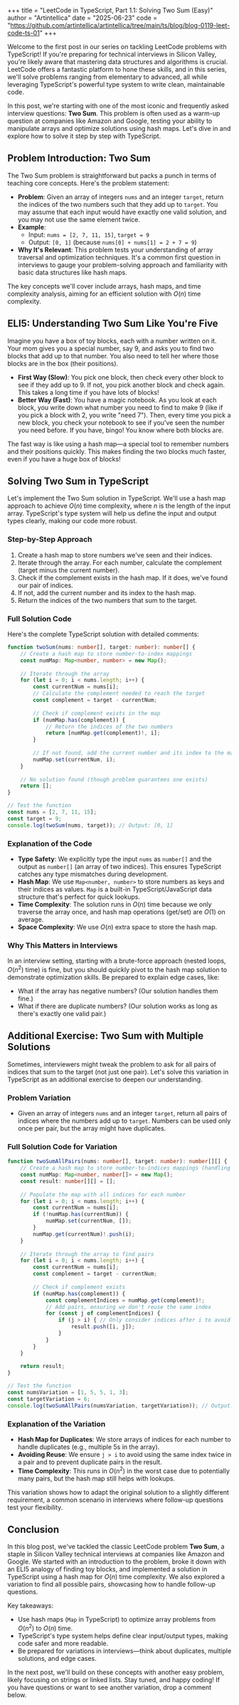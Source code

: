 +++
title = "LeetCode in TypeScript, Part 1.1: Solving Two Sum (Easy)"
author = "Artintellica"
date = "2025-06-23"
code = "https://github.com/artintellica/artintellica/tree/main/ts/blog/blog-0119-leet-code-ts-01"
+++

Welcome to the first post in our series on tackling LeetCode problems with TypeScript! If you're preparing for technical interviews in Silicon Valley, you're likely aware that mastering data structures and algorithms is crucial. LeetCode offers a fantastic platform to hone these skills, and in this series, we'll solve problems ranging from elementary to advanced, all while leveraging TypeScript's powerful type system to write clean, maintainable code.

In this post, we're starting with one of the most iconic and frequently asked interview questions: **Two Sum**. This problem is often used as a warm-up question at companies like Amazon and Google, testing your ability to manipulate arrays and optimize solutions using hash maps. Let's dive in and explore how to solve it step by step with TypeScript.

## Problem Introduction: Two Sum

The Two Sum problem is straightforward but packs a punch in terms of teaching core concepts. Here's the problem statement:

- **Problem**: Given an array of integers `nums` and an integer `target`, return the indices of the two numbers such that they add up to `target`. You may assume that each input would have exactly one valid solution, and you may not use the same element twice.
- **Example**:
  - Input: `nums = [2, 7, 11, 15]`, `target = 9`
  - Output: `[0, 1]` (because `nums[0] + nums[1] = 2 + 7 = 9`)
- **Why It's Relevant**: This problem tests your understanding of array traversal and optimization techniques. It's a common first question in interviews to gauge your problem-solving approach and familiarity with basic data structures like hash maps.

The key concepts we'll cover include arrays, hash maps, and time complexity analysis, aiming for an efficient solution with $O(n)$ time complexity.

## ELI5: Understanding Two Sum Like You're Five

Imagine you have a box of toy blocks, each with a number written on it. Your mom gives you a special number, say 9, and asks you to find two blocks that add up to that number. You also need to tell her where those blocks are in the box (their positions).

- **First Way (Slow)**: You pick one block, then check every other block to see if they add up to 9. If not, you pick another block and check again. This takes a long time if you have lots of blocks!
- **Better Way (Fast)**: You have a magic notebook. As you look at each block, you write down what number you need to find to make 9 (like if you pick a block with 2, you write "need 7"). Then, every time you pick a new block, you check your notebook to see if you've seen the number you need before. If you have, bingo! You know where both blocks are.

The fast way is like using a hash map—a special tool to remember numbers and their positions quickly. This makes finding the two blocks much faster, even if you have a huge box of blocks!

## Solving Two Sum in TypeScript

Let's implement the Two Sum solution in TypeScript. We'll use a hash map approach to achieve $O(n)$ time complexity, where $n$ is the length of the input array. TypeScript's type system will help us define the input and output types clearly, making our code more robust.

### Step-by-Step Approach
1. Create a hash map to store numbers we've seen and their indices.
2. Iterate through the array. For each number, calculate the complement (target minus the current number).
3. Check if the complement exists in the hash map. If it does, we've found our pair of indices.
4. If not, add the current number and its index to the hash map.
5. Return the indices of the two numbers that sum to the target.

### Full Solution Code

Here's the complete TypeScript solution with detailed comments:

```typescript
function twoSum(nums: number[], target: number): number[] {
    // Create a hash map to store number-to-index mappings
    const numMap: Map<number, number> = new Map();
    
    // Iterate through the array
    for (let i = 0; i < nums.length; i++) {
        const currentNum = nums[i];
        // Calculate the complement needed to reach the target
        const complement = target - currentNum;
        
        // Check if complement exists in the map
        if (numMap.has(complement)) {
            // Return the indices of the two numbers
            return [numMap.get(complement)!, i];
        }
        
        // If not found, add the current number and its index to the map
        numMap.set(currentNum, i);
    }
    
    // No solution found (though problem guarantees one exists)
    return [];
}

// Test the function
const nums = [2, 7, 11, 15];
const target = 9;
console.log(twoSum(nums, target)); // Output: [0, 1]
```

### Explanation of the Code
- **Type Safety**: We explicitly type the input `nums` as `number[]` and the output as `number[]` (an array of two indices). This ensures TypeScript catches any type mismatches during development.
- **Hash Map**: We use `Map<number, number>` to store numbers as keys and their indices as values. `Map` is a built-in TypeScript/JavaScript data structure that's perfect for quick lookups.
- **Time Complexity**: The solution runs in $O(n)$ time because we only traverse the array once, and hash map operations (get/set) are $O(1)$ on average.
- **Space Complexity**: We use $O(n)$ extra space to store the hash map.

### Why This Matters in Interviews
In an interview setting, starting with a brute-force approach (nested loops, $O(n^2)$ time) is fine, but you should quickly pivot to the hash map solution to demonstrate optimization skills. Be prepared to explain edge cases, like:
- What if the array has negative numbers? (Our solution handles them fine.)
- What if there are duplicate numbers? (Our solution works as long as there's exactly one valid pair.)

## Additional Exercise: Two Sum with Multiple Solutions

Sometimes, interviewers might tweak the problem to ask for all pairs of indices that sum to the target (not just one pair). Let's solve this variation in TypeScript as an additional exercise to deepen our understanding.

### Problem Variation
- Given an array of integers `nums` and an integer `target`, return all pairs of indices where the numbers add up to `target`. Numbers can be used only once per pair, but the array might have duplicates.

### Full Solution Code for Variation

```typescript
function twoSumAllPairs(nums: number[], target: number): number[][] {
    // Create a hash map to store number-to-indices mappings (handling duplicates)
    const numMap: Map<number, number[]> = new Map();
    const result: number[][] = [];
    
    // Populate the map with all indices for each number
    for (let i = 0; i < nums.length; i++) {
        const currentNum = nums[i];
        if (!numMap.has(currentNum)) {
            numMap.set(currentNum, []);
        }
        numMap.get(currentNum)!.push(i);
    }
    
    // Iterate through the array to find pairs
    for (let i = 0; i < nums.length; i++) {
        const currentNum = nums[i];
        const complement = target - currentNum;
        
        // Check if complement exists
        if (numMap.has(complement)) {
            const complementIndices = numMap.get(complement)!;
            // Add pairs, ensuring we don't reuse the same index
            for (const j of complementIndices) {
                if (j > i) { // Only consider indices after i to avoid duplicates
                    result.push([i, j]);
                }
            }
        }
    }
    
    return result;
}

// Test the function
const numsVariation = [1, 5, 5, 1, 3];
const targetVariation = 6;
console.log(twoSumAllPairs(numsVariation, targetVariation)); // Output: [[0, 1], [0, 2], [3, 1], [3, 2]]
```

### Explanation of the Variation
- **Hash Map for Duplicates**: We store arrays of indices for each number to handle duplicates (e.g., multiple 5s in the array).
- **Avoiding Reuse**: We ensure `j > i` to avoid using the same index twice in a pair and to prevent duplicate pairs in the result.
- **Time Complexity**: This runs in $O(n^2)$ in the worst case due to potentially many pairs, but the hash map still helps with lookups.

This variation shows how to adapt the original solution to a slightly different requirement, a common scenario in interviews where follow-up questions test your flexibility.

## Conclusion

In this blog post, we've tackled the classic LeetCode problem **Two Sum**, a staple in Silicon Valley technical interviews at companies like Amazon and Google. We started with an introduction to the problem, broke it down with an ELI5 analogy of finding toy blocks, and implemented a solution in TypeScript using a hash map for $O(n)$ time complexity. We also explored a variation to find all possible pairs, showcasing how to handle follow-up questions.

Key takeaways:
- Use hash maps (`Map` in TypeScript) to optimize array problems from $O(n^2)$ to $O(n)$ time.
- TypeScript's type system helps define clear input/output types, making code safer and more readable.
- Be prepared for variations in interviews—think about duplicates, multiple solutions, and edge cases.

In the next post, we'll build on these concepts with another easy problem, likely focusing on strings or linked lists. Stay tuned, and happy coding! If you have questions or want to see another variation, drop a comment below.

